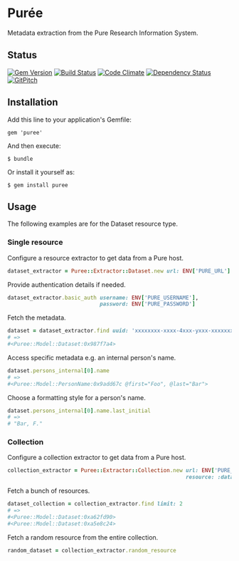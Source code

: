 # Pur&#233;e
Metadata extraction from the Pure Research Information System.

## Status

[![Gem Version](https://badge.fury.io/rb/puree.svg)](https://badge.fury.io/rb/puree)
[![Build Status](https://semaphoreci.com/api/v1/aalbinclark/puree/branches/master/badge.svg)](https://semaphoreci.com/aalbinclark/puree)
[![Code Climate](https://codeclimate.com/github/lulibrary/puree/badges/gpa.svg)](https://codeclimate.com/github/lulibrary/puree)
[![Dependency Status](https://www.versioneye.com/user/projects/5899d253a86053003f389e1f/badge.svg?style=flat-square)](https://www.versioneye.com/user/projects/5899d253a86053003f389e1f)
[![GitPitch](https://gitpitch.com/assets/badge.svg)](https://gitpitch.com/lulibrary/puree)

## Installation

Add this line to your application's Gemfile:

    gem 'puree'

And then execute:

    $ bundle

Or install it yourself as:

    $ gem install puree


## Usage
The following examples are for the Dataset resource type.

### Single resource

Configure a resource extractor to get data from a Pure host.

```ruby
dataset_extractor = Puree::Extractor::Dataset.new url: ENV['PURE_URL']
```

Provide authentication details if needed.

```ruby
dataset_extractor.basic_auth username: ENV['PURE_USERNAME'],
                             password: ENV['PURE_PASSWORD']
```
Fetch the metadata.

```ruby
dataset = dataset_extractor.find uuid: 'xxxxxxxx-xxxx-4xxx-yxxx-xxxxxxxxxxxx'
# =>
#<Puree::Model::Dataset:0x987f7a4>
```

Access specific metadata e.g. an internal person's name.

```ruby
dataset.persons_internal[0].name
# =>
#<Puree::Model::PersonName:0x9add67c @first="Foo", @last="Bar">
```

Choose a formatting style for a person's name.

```ruby
dataset.persons_internal[0].name.last_initial
# =>
# "Bar, F."
```

### Collection

Configure a collection extractor to get data from a Pure host.

```ruby
collection_extractor = Puree::Extractor::Collection.new url: ENV['PURE_URL'],
                                                        resource: :dataset
```

Fetch a bunch of resources.

```ruby
dataset_collection = collection_extractor.find limit: 2
# =>
#<Puree::Model::Dataset:0xa62fd90>
#<Puree::Model::Dataset:0xa5e8c24>
```

Fetch a random resource from the entire collection.

```ruby
random_dataset = collection_extractor.random_resource
```


